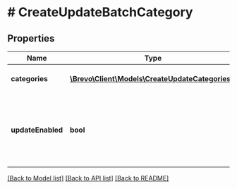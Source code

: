 # # CreateUpdateBatchCategory

## Properties

Name | Type | Description | Notes
------------ | ------------- | ------------- | -------------
**categories** | [**\Brevo\Client\Models\CreateUpdateCategories[]**](CreateUpdateCategories.md) | array of categories objects |
**updateEnabled** | **bool** | Facilitate to update the existing categories in the same request (updateEnabled &#x3D; true) | [optional]

[[Back to Model list]](../../README.md#models) [[Back to API list]](../../README.md#endpoints) [[Back to README]](../../README.md)
